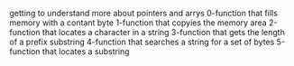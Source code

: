 getting to understand more about pointers and arrys
0-function that fills memory with a contant byte
1-function that copyies the memory area
2-function that locates a character in a string 
3-function that gets the length of a prefix substring
4-function that searches a string for a set of bytes
5-function that locates a substring

